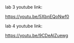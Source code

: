 lab 3 youtube link:

https://youtu.be/5XbnEQoNwf0

lab 4 youtube link:

https://youtu.be/9CDeAIZuewg
